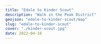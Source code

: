 ```yaml
---
title: "Edale to Kinder Scout"
description: "Walk in the Peak District"
geojson: "edale-to-kinder-scout/map"
slug: "edale-to-kinder-scout"
cover: "./kinder-scout.jpg"
date: 2022-04-18
---
```

